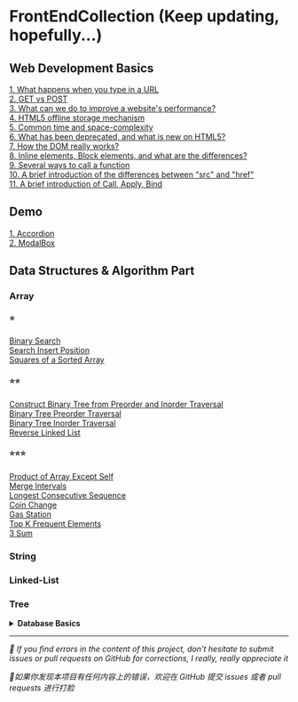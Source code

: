 # FrontEndCollection (Keep updating, hopefully...)

## Web Development Basics
[1. What happens when you type in a URL](https://github.com/cheatsheet1999/FrontEndCollection/issues/2)  
[2. GET vs POST](https://github.com/cheatsheet1999/FrontEndCollection/issues/4)  
<a href="https://github.com/cheatsheet1999/FrontEndCollection/issues/5">3. What can we do to improve a website's performance?</a>  
<a href="https://github.com/cheatsheet1999/FrontEndCollection/issues/6">4. HTML5 offline storage mechanism</a>  
[5. Common time and space-complexity](https://github.com/cheatsheet1999/FrontEndCollection/issues/9)  
[6. What has been deprecated, and what is new on HTML5?](https://github.com/cheatsheet1999/FrontEndCollection/issues/11)  
[7. How the DOM really works?](https://github.com/cheatsheet1999/FrontEndCollection/issues/18)  
[8. Inline elements, Block elements, and what are the differences?](https://github.com/cheatsheet1999/FrontEndCollection/issues/27)  
[9. Several ways to call a function](https://github.com/cheatsheet1999/FrontEndCollection/issues/28)  
[10. A brief introduction of the differences between "src" and "href"](https://github.com/cheatsheet1999/FrontEndCollection/issues/29)  
[11. A brief introduction of Call, Apply, Bind](https://github.com/cheatsheet1999/FrontEndCollection/issues/30)

## Demo
[1. Accordion](https://github.com/cheatsheet1999/FrontEndCollection/issues/17)  
[2. ModalBox](https://github.com/cheatsheet1999/FrontEndCollection/issues/23) 
## Data Structures & Algorithm Part
### Array
#### ⭐
[Binary Search](https://github.com/cheatsheet1999/FrontEndCollection/issues/25)  
[Search Insert Position](https://github.com/cheatsheet1999/FrontEndCollection/issues/26)  
[Squares of a Sorted Array](https://github.com/cheatsheet1999/FrontEndCollection/issues/31)
#### ⭐⭐
[Construct Binary Tree from Preorder and Inorder Traversal](https://github.com/cheatsheet1999/FrontEndCollection/issues/8)  
[Binary Tree Preorder Traversal](https://github.com/cheatsheet1999/FrontEndCollection/issues/21)  
[Binary Tree Inorder Traversal](https://github.com/cheatsheet1999/FrontEndCollection/issues/22)  
[Reverse Linked List](https://github.com/cheatsheet1999/FrontEndCollection/issues/24)
#### ⭐⭐⭐
[Product of Array Except Self](https://github.com/cheatsheet1999/FrontEndCollection/issues/1)  
[Merge Intervals](https://github.com/cheatsheet1999/FrontEndCollection/issues/3)   
[Longest Consecutive Sequence](https://github.com/cheatsheet1999/FrontEndCollection/issues/7)  
[Coin Change](https://github.com/cheatsheet1999/FrontEndCollection/issues/13)  
[Gas Station](https://github.com/cheatsheet1999/FrontEndCollection/issues/15)  
[Top K Frequent Elements](https://github.com/cheatsheet1999/FrontEndCollection/issues/19)  
[3 Sum](https://github.com/cheatsheet1999/FrontEndCollection/issues/20)
### String

### Linked-List

### Tree


**<details><summary>Database Basics</summary>**
  - [ER diagram, Relational Algebra, SQL / NOSQL Quiz](https://github.com/cheatsheet1999/FrontEndCollection/issues/14)
  </details>

***
<p><em>🤯 If you find errors in the content of this project, don't hesitate to submit issues or pull requests on GitHub for corrections, I really, really appreciate it</em></p>
<p><em>🤯如果你发现本项目有任何内容上的错误，欢迎在 GitHub 提交 issues 或者 pull requests 进行打脸</em></p>

